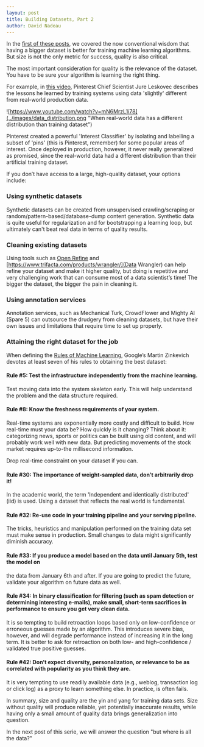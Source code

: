 ```yaml
---
layout: post
title: Building Datasets, Part 2 
author: David Nadeau
---
```


In the [first of these posts](http://blog.innodatalabs.com/building_datasets_part_1/), we covered the now conventional wisdom that having a bigger dataset is better for training machine learning algorithms. But size is not the only metric for success, quality is also critical.

The most important consideration for quality is the relevance of the dataset. You have to be sure your algorithm is learning the right thing.

For example, in [this video](https://www.youtube.com/watch?v=mN6MrzL1i78), Pinterest Chief Scientist Jure Leskovec describes the lessons he learned by training systems using data 'slightly' different from real-world production data.

![https://www.youtube.com/watch?v=mN6MrzL1i78](../images/data_distribution.png "When real-world data has a different distribution than training dataset")

Pinterest created a powerful 'Interest Classifier' by isolating and labelling a subset of 'pins' (this is Pinterest, remember) for some popular areas of interest. Once deployed in production, however, it never really generalized as promised, since the real-world data had a different distribution than their artificial training dataset.

If you don’t have access to a large, high-quality dataset, your options include:

### Using synthetic datasets
Synthetic datasets can be created from unsupervised crawling/scraping or random/pattern-based/database-dump content generation. Synthetic data is quite useful for regularization and for bootstrapping a learning loop, but ultimately can't beat real data in terms of quality results.

### Cleaning existing datasets
Using tools such as [Open Refine](http://openrefine.org/) and [https://www.trifacta.com/products/wrangler/](Data Wrangler) can help refine your dataset and make it higher quality, but doing is repetitive and very challenging work that can consume most of a data scientist’s time! The bigger the dataset, the bigger the pain in cleaning it.

### Using annotation services
Annotation services, such as Mechanical Turk, CrowdFlower and Mighty AI (Spare 5) can outsource the drudgery from cleaning datasets, but have their own issues and limitations that require time to set up properly.

### Attaining the right dataset for the job
When defining the [Rules of Machine Learning](http://martin.zinkevich.org/rules_of_ml.pdf), Google’s Martin Zinkevich devotes at least seven of his rules to obtaining the best dataset:

#### Rule #5: Test the infrastructure independently from the machine learning.
Test moving data into the system skeleton early. This will help understand the problem and the data structure required.

#### Rule #8: Know the freshness requirements of your system.
Real-time systems are exponentially more costly and difficult to build. How real-time must your data be? How quickly is it changing? Think about it: categorizing news, sports or politics can be built using old content, and will probably work well with new data. But predicting movements of the stock market requires up-to-the millisecond information.

Drop real-time constraint on your dataset if you can.

#### Rule #30: The importance of weight-sampled data, don’t arbitrarily drop it!
In the academic world, the term 'Independent and identically distributed' (iid) is used. Using a dataset that reflects the real world is fundamental.

#### Rule #32: Re-use code in your training pipeline and your serving pipeline.
The tricks, heuristics and manipulation performed on the training data set must make sense in production. Small changes to data might significantly diminish accuracy.

#### Rule #33: If you produce a model based on the data until January 5th, test the model on
the data from January 6th and after.
If you are going to predict the future, validate your algorithm on future data as well.

#### Rule #34: In binary classification for filtering (such as spam detection or determining interesting e-mails), make small, short-term sacrifices in performance to ensure you get very clean data.
It is so tempting to build retroaction loops based only on low-confidence or erroneous guesses made by an algorithm. This introduces severe bias, however, and will degrade performance instead of increasing it in the long term. It is better to ask for retroaction on both low- and high-confidence / validated true positive guesses.

#### Rule #42: Don’t expect diversity, personalization, or relevance to be as correlated with popularity as you think they are.
It is very tempting to use readily available data (e.g., weblog, transaction log or click log) as a proxy to learn something else. In practice, is often fails. 

In summary, size and quality are the yin and yang for training data sets. Size without quality will produce reliable, yet potentially inaccurate results, while having only a small amount of quality data brings generalization into question. 

In the next post of this serie, we will answer the question "but where is all the data?"
